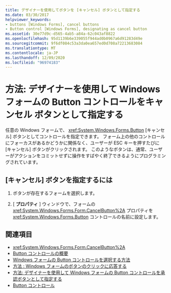 ```yaml
---
title: デザイナーを使用してボタンを [キャンセル] ボタンとして指定する
ms.date: 03/30/2017
helpviewer_keywords:
- buttons [Windows Forms], cancel buttons
- Button control [Windows Forms], designating as cancel button
ms.assetid: 30e77d9c-d565-4ab5-a84a-62c043af8822
ms.openlocfilehash: 95d1139b6e339055f944ad0b0967a6d91283d49e
ms.sourcegitcommit: 9f6df084c53a3da0ea657ed0d708a72213683084
ms.translationtype: MT
ms.contentlocale: ja-JP
ms.lasthandoff: 12/09/2020
ms.locfileid: "96974183"
---
```

# <a name="how-to-designate-a-windows-forms-button-as-the-cancel-button-using-the-designer"></a>方法: デザイナーを使用して Windows フォームの Button コントロールをキャンセル ボタンとして指定する
任意の Windows フォームで、 <xref:System.Windows.Forms.Button> [キャンセル] ボタンとしてコントロールを指定できます。 フォーム上の他のコントロールにフォーカスがあるかどうかに関係なく、ユーザーが ESC キーを押すたびに [キャンセル] ボタンがクリックされます。 このようなボタンは、通常、ユーザーがアクションをコミットせずに操作をすばやく終了できるようにプログラミングされています。

## <a name="to-designate-the-cancel-button"></a>[キャンセル] ボタンを指定するには

1. ボタンが存在するフォームを選択します。

2. [ **プロパティ** ] ウィンドウで、フォームの <xref:System.Windows.Forms.Form.CancelButton%2A> プロパティを <xref:System.Windows.Forms.Button> コントロールの名前に設定します。

## <a name="see-also"></a>関連項目

- <xref:System.Windows.Forms.Form.CancelButton%2A>
- [Button コントロールの概要](button-control-overview-windows-forms.md)
- [Windows フォームの Button コントロールを選択する方法](ways-to-select-a-windows-forms-button-control.md)
- [方法 : Windows フォームのボタンのクリックに応答する](how-to-respond-to-windows-forms-button-clicks.md)
- [方法: デザイナーを使用して Windows フォームの Button コントロールを承認ボタンとして指定する](designate-a-wf-button-as-the-accept-button-using-the-designer.md)
- [Button コントロール](button-control-windows-forms.md)
